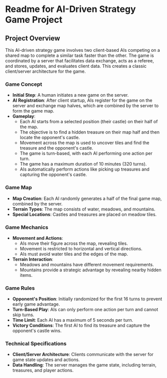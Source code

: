 # Readme for AI-Driven Strategy Game Project

## Project Overview

This AI-driven strategy game involves two client-based AIs competing on a shared map to complete a similar task faster than the other. The game is coordinated by a server that facilitates data exchange, acts as a referee, and stores, updates, and evaluates client data. This creates a classic client/server architecture for the game.

### Game Concept

- **Initial Step**: A human initiates a new game on the server.
- **AI Registration**: After client startup, AIs register for the game on the server and exchange map halves, which are combined by the server to form the game map.
- **Gameplay**:
  - Each AI starts from a selected position (their castle) on their half of the map.
  - The objective is to find a hidden treasure on their map half and then locate the opponent's castle.
  - Movement across the map is used to uncover tiles and find the treasure and the opponent's castle.
  - The game is turn-based, with each AI performing one action per turn.
  - The game has a maximum duration of 10 minutes (320 turns).
  - AIs automatically perform actions like picking up treasures and capturing the opponent's castle.

### Game Map

- **Map Creation**: Each AI randomly generates a half of the final game map, combined by the server.
- **Terrain Types**: The map consists of water, meadows, and mountains.
- **Special Locations**: Castles and treasures are placed on meadow tiles.

### Game Mechanics

- **Movement and Actions**:
  - AIs move their figure across the map, revealing tiles.
  - Movement is restricted to horizontal and vertical directions.
  - AIs must avoid water tiles and the edges of the map.
- **Terrain Interaction**:
  - Meadows and mountains have different movement requirements.
  - Mountains provide a strategic advantage by revealing nearby hidden items.

### Game Rules

- **Opponent's Position**: Initially randomized for the first 16 turns to prevent early game advantage.
- **Turn-Based Play**: AIs can only perform one action per turn and cannot skip turns.
- **Time Limit**: Each AI has a maximum of 5 seconds per turn.
- **Victory Conditions**: The first AI to find its treasure and capture the opponent's castle wins.

### Technical Specifications

- **Client/Server Architecture**: Clients communicate with the server for game state updates and actions.
- **Data Handling**: The server manages the game state, including terrain, treasures, and player actions.
